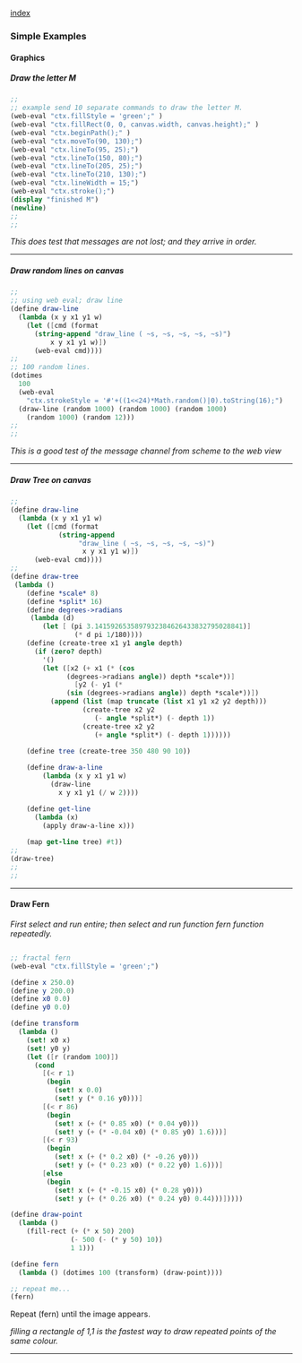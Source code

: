 [index](helpindex.html)

### Simple Examples

#### Graphics

##### Draw the letter M

```Scheme
;;
;; example send 10 separate commands to draw the letter M.
(web-eval "ctx.fillStyle = 'green';" )
(web-eval "ctx.fillRect(0, 0, canvas.width, canvas.height);" )
(web-eval "ctx.beginPath();" )
(web-eval "ctx.moveTo(90, 130);")
(web-eval "ctx.lineTo(95, 25);")
(web-eval "ctx.lineTo(150, 80);")
(web-eval "ctx.lineTo(205, 25);")
(web-eval "ctx.lineTo(210, 130);")
(web-eval "ctx.lineWidth = 15;")
(web-eval "ctx.stroke();")
(display "finished M")
(newline)
;;
;;
```

*This does test that messages are not lost; and they arrive in order.*

---

##### Draw random lines on canvas

```Scheme
;;
;; using web eval; draw line
(define draw-line
  (lambda (x y x1 y1 w)
    (let ([cmd (format
      (string-append "draw_line ( ~s, ~s, ~s, ~s, ~s)")
          x y x1 y1 w)])
      (web-eval cmd))))
;;
;; 100 random lines.
(dotimes
  100
  (web-eval
    "ctx.strokeStyle = '#'+((1<<24)*Math.random()|0).toString(16);")
  (draw-line (random 1000) (random 1000) (random 1000)
    (random 1000) (random 12)))
;;
;;
```

*This is a good test of the message channel from scheme to the web view*

--------

##### Draw Tree on canvas

```Scheme
;;
(define draw-line
  (lambda (x y x1 y1 w)
    (let ([cmd (format
            (string-append 
                 "draw_line ( ~s, ~s, ~s, ~s, ~s)")
                  x y x1 y1 w)])
      (web-eval cmd))))
;;
(define draw-tree
 (lambda ()
	(define *scale* 8) 
	(define *split* 16)  
	(define degrees->radians 
	 (lambda (d)
		(let [ (pi 3.1415926535897932384626433832795028841)]
				(* d pi 1/180))))
	(define (create-tree x1 y1 angle depth)
	  (if (zero? depth)
		'()
		(let ([x2 (+ x1 (* (cos 
              (degrees->radians angle)) depth *scale*))]
			    [y2 (- y1 (* 
              (sin (degrees->radians angle)) depth *scale*))])
		  (append (list (map truncate (list x1 y1 x2 y2 depth)))
				  (create-tree x2 y2 
                     (- angle *split*) (- depth 1))
				  (create-tree x2 y2 
                     (+ angle *split*) (- depth 1))))))

	(define tree (create-tree 350 480 90 10))
	
	(define draw-a-line 
		(lambda (x y x1 y1 w) 
		  (draw-line 
			x y x1 y1 (/ w 2))))

	(define get-line 
	  (lambda (x) 
		(apply draw-a-line x)))
   
	(map get-line tree) #t))
;;
(draw-tree)
;;
;;
```

----

#### Draw Fern 

*First select and run entire; then select and run function fern function repeatedly.*

```Scheme

;; fractal fern 
(web-eval "ctx.fillStyle = 'green';")

(define x 250.0)
(define y 200.0)
(define x0 0.0)
(define y0 0.0)

(define transform
  (lambda ()
    (set! x0 x)
    (set! y0 y)
    (let ([r (random 100)])
      (cond
        [(< r 1) 
         (begin 
           (set! x 0.0) 
           (set! y (* 0.16 y0)))]
        [(< r 86)
         (begin
           (set! x (+ (* 0.85 x0) (* 0.04 y0)))
           (set! y (+ (* -0.04 x0) (* 0.85 y0) 1.6)))]
        [(< r 93)
         (begin
           (set! x (+ (* 0.2 x0) (* -0.26 y0)))
           (set! y (+ (* 0.23 x0) (* 0.22 y0) 1.6)))]
        [else
         (begin
           (set! x (+ (* -0.15 x0) (* 0.28 y0)))
           (set! y (+ (* 0.26 x0) (* 0.24 y0) 0.44)))]))))

(define draw-point
  (lambda ()
    (fill-rect (+ (* x 50) 200)
               (- 500 (- (* y 50) 10))
               1 1)))

(define fern
  (lambda () (dotimes 100 (transform) (draw-point))))

;; repeat me...
(fern)

```

Repeat (fern) until the image appears.

*filling a rectangle of 1,1 is the fastest way to draw repeated points of the same colour.*

---



